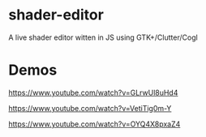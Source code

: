 shader-editor
=============

A live shader editor witten in JS using GTK+/Clutter/Cogl


Demos
=============

https://www.youtube.com/watch?v=GLrwUl8uHd4

https://www.youtube.com/watch?v=VetiTig0m-Y

https://www.youtube.com/watch?v=OYQ4X8pxaZ4
